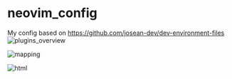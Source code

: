 # neovim_config
My config based on https://github.com/josean-dev/dev-environment-files
![plugins_overview](https://user-images.githubusercontent.com/88166395/212782803-c515c43f-22ec-4f10-ac57-c70faf561321.jpg)

![mapping](https://user-images.githubusercontent.com/88166395/212784726-89ba8626-7935-407c-bce0-c54731b76dd5.jpeg)

![html](https://user-images.githubusercontent.com/88166395/212786929-156671b4-ed0c-4863-b6c6-0127e61d8ee2.jpg)
